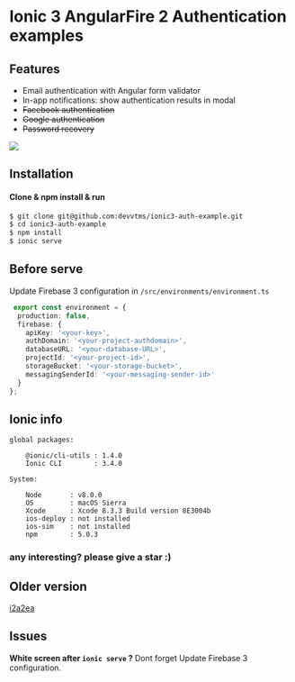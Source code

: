# Ionic 3 AngularFire 2 Authentication examples

## Features
* Email authentication with Angular form validator
* In-app notifications: show authentication results in modal
* ~~Facebook authentication~~
* ~~Google authentication~~
* ~~Password recovery~~

![](http://i.imgur.com/Ztpk0v2.gif)

## Installation
#### Clone & npm install & run
```sh
$ git clone git@github.com:devvtms/ionic3-auth-example.git
$ cd ionic3-auth-example
$ npm install
$ ionic serve
```

## Before serve
Update Firebase 3 configuration in ```/src/environments/environment.ts```
```ts
 export const environment = {
  production: false,
  firebase: {
    apiKey: '<your-key>',
    authDomain: '<your-project-authdomain>',
    databaseURL: '<your-database-URL>',
    projectId: '<your-project-id>',
    storageBucket: '<your-storage-bucket>',
    messagingSenderId: '<your-messaging-sender-id>'
  }
};
```

## Ionic info
```
global packages:

    @ionic/cli-utils : 1.4.0
    Ionic CLI        : 3.4.0

System:

    Node       : v8.0.0
    OS         : macOS Sierra
    Xcode      : Xcode 8.3.3 Build version 8E3004b
    ios-deploy : not installed
    ios-sim    : not installed
    npm        : 5.0.3
```

### any interesting? please give a star :)

## Older version
[i2a2ea](https://github.com/devvtms/i2a2ea)

## Issues
**White screen after ```ionic serve``` ?**
Dont forget Update Firebase 3 configuration.